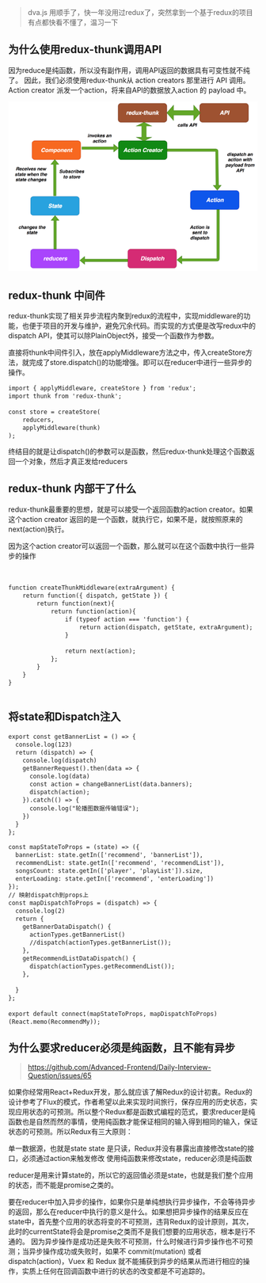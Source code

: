 > dva.js 用顺手了，快一年没用过redux了，突然拿到一个基于redux的项目有点都快看不懂了，温习一下

## 为什么使用redux-thunk调用API

因为reduce是纯函数，所以没有副作用，调用API返回的数据具有可变性就不纯了。
因此，我们必须使用redux-thunk从 action creators 那里进行 API 调用。Action creator 派发一个action，将来自API的数据放入action 的 payload 中。

<img src='./img/redux-thunk数据流.png'>

## redux-thunk 中间件

redux-thunk实现了相关异步流程内聚到redux的流程中，实现middleware的功能，也便于项目的开发与维护，避免冗余代码。而实现的方式便是改写redux中的dispatch API，使其可以除PlainObject外，接受一个函数作为参数。

直接将thunk中间件引入，放在applyMiddleware方法之中，传入createStore方法，就完成了store.dispatch()的功能增强。即可以在reducer中进行一些异步的操作。
```
import { applyMiddleware, createStore } from 'redux';
import thunk from 'redux-thunk';

const store = createStore(
    reducers, 
    applyMiddleware(thunk)
);
```

终结目的就是让dispatch()的参数可以是函数，然后redux-thunk处理这个函数返回一个对象，然后才真正发给reducers

## redux-thunk 内部干了什么


redux-thunk最重要的思想，就是可以接受一个返回函数的action creator。如果这个action creator 返回的是一个函数，就执行它，如果不是，就按照原来的next(action)执行。

因为这个action creator可以返回一个函数，那么就可以在这个函数中执行一些异步的操作

```


function createThunkMiddleware(extraArgument) {
    return function({ dispatch, getState }) {
        return function(next){
            return function(action){
                if (typeof action === 'function') {
                    return action(dispatch, getState, extraArgument);
                }

                return next(action);
            };
        }
    }
}


```

## 将state和Dispatch注入


```
export const getBannerList = () => {
  console.log(123)
  return (dispatch) => {
    console.log(dispatch)
    getBannerRequest().then(data => {
      console.log(data)
      const action = changeBannerList(data.banners);
      dispatch(action);
    }).catch(() => {
      console.log("轮播图数据传输错误");
    }) 
  }
};
```

```
const mapStateToProps = (state) => ({
  bannerList: state.getIn(['recommend', 'bannerList']),
  recommendList: state.getIn(['recommend', 'recommendList']),
  songsCount: state.getIn(['player', 'playList']).size,
  enterLoading: state.getIn(['recommend', 'enterLoading'])
});
// 映射dispatch到props上
const mapDispatchToProps = (dispatch) => {
  console.log(2)
  return {
    getBannerDataDispatch() {
      actionTypes.getBannerList()
      //dispatch(actionTypes.getBannerList());
    },
    getRecommendListDataDispatch() {
      dispatch(actionTypes.getRecommendList());
    },

  }
};

export default connect(mapStateToProps, mapDispatchToProps)(React.memo(RecommendMy));
```
## 为什么要求reducer必须是纯函数，且不能有异步
>https://github.com/Advanced-Frontend/Daily-Interview-Question/issues/65


如果你经常用React+Redux开发，那么就应该了解Redux的设计初衷。Redux的设计参考了Flux的模式，作者希望以此来实现时间旅行，保存应用的历史状态，实现应用状态的可预测。所以整个Redux都是函数式编程的范式，要求reducer是纯函数也是自然而然的事情，使用纯函数才能保证相同的输入得到相同的输入，保证状态的可预测。所以Redux有三大原则：

单一数据源，也就是state
state 是只读，Redux并没有暴露出直接修改state的接口，必须通过action来触发修改
使用纯函数来修改state，reducer必须是纯函数

reducer是用来计算state的，所以它的返回值必须是state，也就是我们整个应用的状态，而不能是promise之类的。

要在reducer中加入异步的操作，如果你只是单纯想执行异步操作，不会等待异步的返回，那么在reducer中执行的意义是什么。如果想把异步操作的结果反应在state中，首先整个应用的状态将变的不可预测，违背Redux的设计原则，其次，此时的currentState将会是promise之类而不是我们想要的应用状态，根本是行不通的。
因为异步操作是成功还是失败不可预测，什么时候进行异步操作也不可预测；当异步操作成功或失败时，如果不 commit(mutation) 或者 dispatch(action)，Vuex 和 Redux 就不能捕获到异步的结果从而进行相应的操作，实质上任何在回调函数中进行的状态的改变都是不可追踪的。
